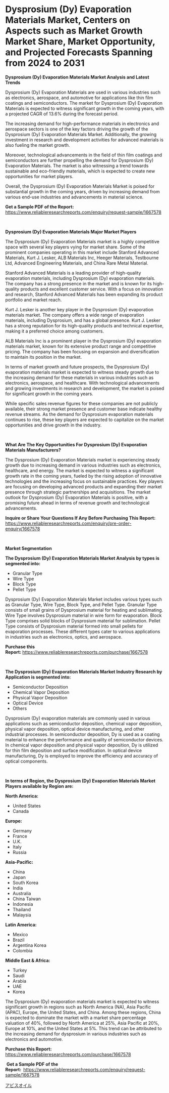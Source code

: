 <p><h1>Dysprosium (Dy) Evaporation Materials Market, Centers on Aspects such as Market Growth Market Share, Market Opportunity, and Projected Forecasts Spanning from 2024 to 2031</h1></p><p><strong>Dysprosium (Dy) Evaporation Materials Market Analysis and Latest Trends</strong></p>
<p><p>Dysprosium (Dy) Evaporation Materials are used in various industries such as electronics, aerospace, and automotive for applications like thin film coatings and semiconductors. The market for Dysprosium (Dy) Evaporation Materials is expected to witness significant growth in the coming years, with a projected CAGR of 13.6% during the forecast period. </p><p>The increasing demand for high-performance materials in electronics and aerospace sectors is one of the key factors driving the growth of the Dysprosium (Dy) Evaporation Materials Market. Additionally, the growing investment in research and development activities for advanced materials is also fueling the market growth.</p><p>Moreover, technological advancements in the field of thin film coatings and semiconductors are further propelling the demand for Dysprosium (Dy) Evaporation Materials. The market is also witnessing a trend towards sustainable and eco-friendly materials, which is expected to create new opportunities for market players.</p><p>Overall, the Dysprosium (Dy) Evaporation Materials Market is poised for substantial growth in the coming years, driven by increasing demand from various end-use industries and advancements in material science.</p></p>
<p><strong>Get a Sample PDF of the Report:&nbsp;</strong> <a href="https://www.reliableresearchreports.com/enquiry/request-sample/1667578">https://www.reliableresearchreports.com/enquiry/request-sample/1667578</a></p>
<p>&nbsp;</p>
<p><strong>Dysprosium (Dy) Evaporation Materials Major Market Players</strong></p>
<p><p>The Dysprosium (Dy) Evaporation Materials market is a highly competitive space with several key players vying for market share. Some of the prominent companies operating in this market include Stanford Advanced Materials, Kurt J. Lesker, ALB Materials Inc, Heeger Materials, Testbourne Ltd, Advanced Engineering Materials, and China Rare Metal Material.</p><p>Stanford Advanced Materials is a leading provider of high-quality evaporation materials, including Dysprosium (Dy) evaporation materials. The company has a strong presence in the market and is known for its high-quality products and excellent customer service. With a focus on innovation and research, Stanford Advanced Materials has been expanding its product portfolio and market reach.</p><p>Kurt J. Lesker is another key player in the Dysprosium (Dy) evaporation materials market. The company offers a wide range of evaporation materials, including Dysprosium, and has a global presence. Kurt J. Lesker has a strong reputation for its high-quality products and technical expertise, making it a preferred choice among customers.</p><p>ALB Materials Inc is a prominent player in the Dysprosium (Dy) evaporation materials market, known for its extensive product range and competitive pricing. The company has been focusing on expansion and diversification to maintain its position in the market.</p><p>In terms of market growth and future prospects, the Dysprosium (Dy) evaporation materials market is expected to witness steady growth due to the increasing demand for these materials in various industries such as electronics, aerospace, and healthcare. With technological advancements and growing investments in research and development, the market is poised for significant growth in the coming years.</p><p>While specific sales revenue figures for these companies are not publicly available, their strong market presence and customer base indicate healthy revenue streams. As the demand for Dysprosium evaporation materials continues to rise, these key players are expected to capitalize on the market opportunities and drive growth in the industry.</p></p>
<p>&nbsp;</p>
<p><strong>What Are The Key Opportunities For Dysprosium (Dy) Evaporation Materials Manufacturers?</strong></p>
<p><p>The Dysprosium (Dy) Evaporation Materials market is experiencing steady growth due to increasing demand in various industries such as electronics, healthcare, and energy. The market is expected to witness a significant growth rate in the coming years, fueled by the rising adoption of innovative technologies and the increasing focus on sustainable practices. Key players are focusing on developing advanced products and expanding their market presence through strategic partnerships and acquisitions. The market outlook for Dysprosium (Dy) Evaporation Materials is positive, with a promising future ahead in terms of revenue growth and technological advancements.</p></p>
<p><strong>Inquire or Share Your Questions If Any Before Purchasing This Report:</strong> <a href="https://www.reliableresearchreports.com/enquiry/pre-order-enquiry/1667578">https://www.reliableresearchreports.com/enquiry/pre-order-enquiry/1667578</a></p>
<p>&nbsp;</p>
<p><strong>Market Segmentation</strong></p>
<p><strong>The Dysprosium (Dy) Evaporation Materials Market Analysis by types is segmented into:</strong></p>
<p><ul><li>Granular Type</li><li>Wire Type</li><li>Block Type</li><li>Pellet Type</li></ul></p>
<p><p>Dysprosium (Dy) Evaporation Materials Market includes various types such as Granular Type, Wire Type, Block Type, and Pellet Type. Granular Type consists of small grains of Dysprosium material for heating and sublimating. Wire Type involves Dysprosium material in wire form for evaporation. Block Type comprises solid blocks of Dysprosium material for sublimation. Pellet Type consists of Dysprosium material formed into small pellets for evaporation processes. These different types cater to various applications in industries such as electronics, optics, and aerospace.</p></p>
<p><strong>Purchase this Report:&nbsp;</strong><a href="https://www.reliableresearchreports.com/purchase/1667578">https://www.reliableresearchreports.com/purchase/1667578</a></p>
<p>&nbsp;</p>
<p><strong>The Dysprosium (Dy) Evaporation Materials Market Industry Research by Application is segmented into:</strong></p>
<p><ul><li>Semiconductor Deposition</li><li>Chemical Vapor Deposition</li><li>Physical Vapor Deposition</li><li>Optical Device</li><li>Others</li></ul></p>
<p><p>Dysprosium (Dy) evaporation materials are commonly used in various applications such as semiconductor deposition, chemical vapor deposition, physical vapor deposition, optical device manufacturing, and other industrial processes. In semiconductor deposition, Dy is used as a coating material to enhance the performance and quality of semiconductor devices. In chemical vapor deposition and physical vapor deposition, Dy is utilized for thin film deposition and surface modification. In optical device manufacturing, Dy is employed to improve the efficiency and accuracy of optical components.</p></p>
<p>&nbsp;</p>
<p><strong>In terms of Region, the Dysprosium (Dy) Evaporation Materials Market Players available by Region are:</strong></p>
<p>
    <p> <strong> North America: </strong>
        <ul>
            <li>United States</li>
            <li>Canada</li>
        </ul>
        </p> 
    <p> <strong> Europe: </strong>
        <ul>
            <li>Germany</li>
            <li>France</li>
            <li>U.K.</li>
            <li>Italy</li>
            <li>Russia</li>
        </ul>
        </p> 
    <p> <strong> Asia-Pacific: </strong>
        <ul>
            <li>China</li>
            <li>Japan</li>
            <li>South Korea</li>
            <li>India</li>
            <li>Australia</li>
            <li>China Taiwan</li>
            <li>Indonesia</li>
            <li>Thailand</li>
            <li>Malaysia</li>
        </ul>
        </p> 
    <p> <strong> Latin America: </strong>
        <ul>
            <li>Mexico</li>
            <li>Brazil</li>
            <li>Argentina Korea</li>
            <li>Colombia</li>
        </ul>
        </p> 
    <p> <strong> Middle East & Africa: </strong>
        <ul>
            <li>Turkey</li>
            <li>Saudi</li>
            <li>Arabia</li>
            <li>UAE</li>
            <li>Korea</li>
        </ul>
    </p>
    </p>
<p><p>The Dysprosium (Dy) evaporation materials market is expected to witness significant growth in regions such as North America (NA), Asia Pacific (APAC), Europe, the United States, and China. Among these regions, China is expected to dominate the market with a market share percentage valuation of 40%, followed by North America at 25%, Asia Pacific at 20%, Europe at 10%, and the United States at 5%. This trend can be attributed to the increasing demand for dysprosium in various industries such as electronics and automotive.</p></p>
<p><strong>Purchase this Report: </strong><a href="https://www.reliableresearchreports.com/purchase/1667578">https://www.reliableresearchreports.com/purchase/1667578</a></p>
<p>&nbsp;<strong>Get a Sample PDF of the Report:&nbsp;&nbsp;</strong><a href="https://www.reliableresearchreports.com/enquiry/request-sample/1667578">https://www.reliableresearchreports.com/enquiry/request-sample/1667578</a></p>
<p><strong></strong></p>
<p><p><a href="https://github.com/mohamedbakry57/Market-Research-Report-List-3/blob/main/3227017402.md">アビスオイル</a></p></p>